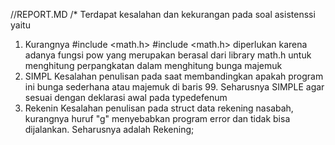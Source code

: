//REPORT.MD
/*
Terdapat kesalahan dan kekurangan pada soal asistenssi yaitu
1. Kurangnya #include <math.h>
    #include <math.h> diperlukan karena adanya fungsi pow yang merupakan berasal dari library math.h untuk menghitung perpangkatan dalam menghitung bunga majemuk
2. SIMPL 
    Kesalahan penulisan pada saat membandingkan apakah program ini bunga sederhana atau majemuk di baris 99. Seharusnya SIMPLE agar sesuai dengan deklarasi awal pada typedefenum
3. Rekenin
    Kesalahan penulisan pada struct data rekening nasabah, kurangnya huruf "g" menyebabkan program error dan tidak bisa dijalankan. Seharusnya adalah Rekening;


